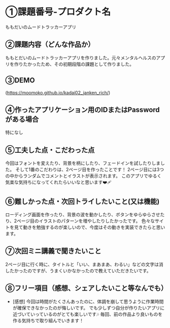 # ①課題番号-プロダクト名

ももだいのムードトラッカーアプリ

## ②課題内容（どんな作品か）

ももとだいのムードトラッカーアプリを作りました。元々メンタルヘルスのアプリを作りたかったため、その初期段階の課題として作りました。

## ③DEMO

(https://moomoko.github.io/kadai02_janken_rich/)

## ④作ったアプリケーション用のIDまたはPasswordがある場合

特になし

## ⑤工夫した点・こだわった点

今回はフォントを変えたり、背景を柄にしたり、フェードインを試したりしました。
そして1番のこだわりは、2ページ目を作ったことです！
2ページ目には3つの中からランダムでコメントとイラストが表示されます。
このアプリでゆるく気楽な気持ちになってくれたらいいなと思います❤️‍🩹

## ⑥難しかった点・次回トライしたいこと(又は機能)

ローディング画面を作ったり、背景の波を動かしたり、ボタンをゆらゆらさせたり、2ページ目のイラストのパターンを増やしたりしたかったです。
色々なサイトを見て動きを勉強するのが楽しいので、今度はその動きを実装できたらと思います。

## ⑦次回ミニ講義で聞きたいこと

2ページ目に行く時に、タイトルと「いい、まあまあ、わるい」などの文字は消したかったのですが、うまくいかなかったので教えていただきたいです。

## ⑧フリー項目（感想、シェアしたいこと等なんでも）

- [感想]
今回は時間がたくさんあったのに、体調を崩して思うように作業時間が確保できなかったのが悔しいです。
でも少しずつ自分が作りたいアプリに近づいていっているのがとても楽しいです🎶
毎回、前の作品より良いものを作る気持ちで取り組んでいきます！
